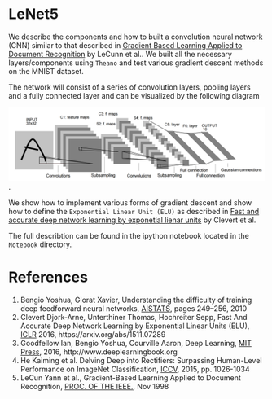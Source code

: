 # LeNet5
We describe the components and how to built a convolution neural network (CNN) similar to that described in <u>Gradient Based Learning Applied to Document Recognition</u> by LeCunn et al.. We built all the necessary layers/components  using `Theano` and test various gradient descent methods on the MNIST dataset.

The network will consist of a series of convolution layers, pooling layers and a fully connected layer and can be visualized by the following diagram 

![Alt text](https://github.com/LukaszObara/LeNet5/blob/master/Notebook/architec2.png "LeNet5").

We show how to implement various forms of gradient descent and show how to define the `Exponential Linear Unit (ELU)` as described in <u>Fast and accurate deep network learning by exponetial lienar units</u> by Clevert et al. 

The full describtion can be found in the ipython notebook located in the `Notebook` directory.

# References
<ol>
<li>Bengio Yoshua, Glorat Xavier, Understanding the difficulty of training deep feedforward neural networks, <u>AISTATS</u>, pages 249–256, 2010</li>
<li>Clevert Djork-Arne, Unterthiner Thomas, Hochreiter Sepp, Fast And Accurate Deep Network Learning by Exponential Linear Units (ELU), <u>ICLR</u> 2016, https://arxiv.org/abs/1511.07289</li>
<li>Goodfellow Ian, Bengio Yoshua, Courville Aaron, Deep Learning, <u>MIT Press</u>, 2016, http://www.deeplearningbook.org</li>
<li>He Kaiming et al. Delving Deep into Rectifiers: Surpassing Human-Level Performance on ImageNet Classification, <u>ICCV</u>, 2015, pp. 1026-1034</li>
<li>LeCun Yann et al., Gradient-Based Learning Applied to Document Recognition, <u>PROC. OF THE IEEE.</u>, Nov 1998</li>
</ol>
